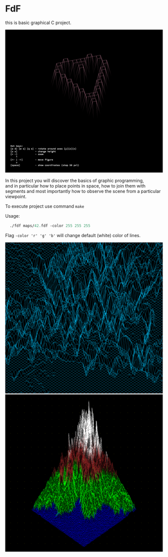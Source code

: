 # FdF

<h>this is basic graphical C project.</h><br>

![screenshot](https://github.com/Tempret/FdF/blob/master/img/heart.png)

In this project you will discover the basics of graphic programming,<br>
and in particular how to place points in space, how to join them with<br>
segments and most importantly how to observe the scene from a particular<br>
viewpoint.<br>

To execute project use command `make`<br>

Usage:
```clj
  ./fdf maps/42.fdf -color 255 255 255
```
Flag `-color 'r' 'g' 'b'` will change default (white) color of lines.<br>

![screenshot](https://github.com/Tempret/FdF/blob/master/img/mars.png)
![screenshot](https://github.com/Tempret/FdF/blob/master/img/rocks.png)
